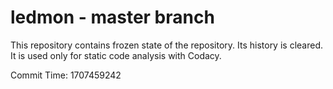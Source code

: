 # ledmon - master branch

This repository contains frozen state of the repository.
Its history is cleared. It is used only for static code
analysis with Codacy.

Commit Time: 1707459242